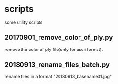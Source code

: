 # scripts
some utility scripts

## 20170901_remove_color_of_ply.py
remove the color of ply file(only for ascii format).

## 20180913_rename_files_batch.py
rename files in a format "20180913_basename01.jpg"

